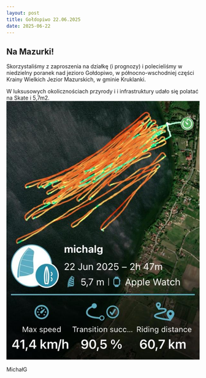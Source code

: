 ```yaml
---
layout: post
title: Gołdopiwo 22.06.2025
date: 2025-06-22
---
```


## Na Mazurki!  

Skorzystaliśmy z zaproszenia na działkę (i prognozy) i polecieliśmy w niedzielny poranek nad jezioro Gołdopiwo, 
w północno-wschodniej części Krainy Wielkich Jezior Mazurskich, w gminie Kruklanki.  

W luksusowych okolicznościach przyrody i i infrastruktury udało się polatać na Skate i 5,7m2.  
![udało się polatać](https://raw.githubusercontent.com/naspocie/blog/master/images/2025-06-22-Goldopiwo/Goldopiwo.jpg "udało się polatać")  

MichałG